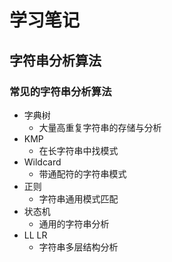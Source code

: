 # 学习笔记

## 字符串分析算法

### 常见的字符串分析算法

+ 字典树
  + 大量高重复字符串的存储与分析
+ KMP
  + 在长字符串中找模式
+ Wildcard
  + 带通配符的字符串模式
+ 正则
  + 字符串通用模式匹配
+ 状态机
  + 通用的字符串分析
+ LL LR
  + 字符串多层结构分析
